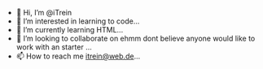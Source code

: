 - 👋 Hi, I’m @iTrein
- 👀 I’m interested in learning to code...
- 🌱 I’m currently learning HTML...
- 💞️ I’m looking to collaborate on ehmm dont believe anyone would like to work with an starter  ...
- 📫 How to reach me itrein@web.de...

<!---
iTrein/iTrein is a ✨ special ✨ repository because its `README.md` (this file) appears on your GitHub profile.
You can click the Preview link to take a look at your changes.
--->
